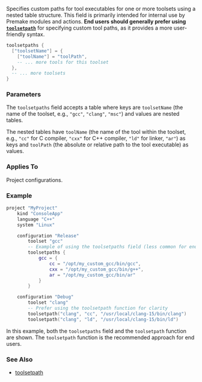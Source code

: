Specifies custom paths for tool executables for one or more toolsets using a nested table structure. This field is primarily intended for internal use by Premake modules and actions. **End users should generally prefer using [`toolsetpath`](toolsetpath.md)** for specifying custom tool paths, as it provides a more user-friendly syntax.

```lua
toolsetpaths {
  ["toolsetName"] = {
    ["toolName"] = "toolPath",
    -- ... more tools for this toolset
  },
  -- ... more toolsets
}
```

### Parameters

The `toolsetpaths` field accepts a table where keys are `toolsetName` (the name of the toolset, e.g., `"gcc"`, `"clang"`, `"msc"`) and values are nested tables.

The nested tables have `toolName` (the name of the tool within the toolset, e.g., `"cc"` for C compiler, `"cxx"` for C++ compiler, `"ld"` for linker, `"ar"`) as keys and `toolPath` (the absolute or relative path to the tool executable) as values.

### Applies To

Project configurations.

### Example

```lua
project "MyProject"
	kind "ConsoleApp"
	language "C++"
	system "Linux"

	configuration "Release"
		toolset "gcc"
		-- Example of using the toolsetpaths field (less common for end users)
		toolsetpaths {
			gcc = {
				cc = "/opt/my_custom_gcc/bin/gcc",
				cxx = "/opt/my_custom_gcc/bin/g++",
				ar = "/opt/my_custom_gcc/bin/ar"
			}
		}

	configuration "Debug"
		toolset "clang"
		-- Prefer using the toolsetpath function for clarity
		toolsetpath("clang", "cc", "/usr/local/clang-15/bin/clang")
		toolsetpath("clang", "ld", "/usr/local/clang-15/bin/ld")
```

In this example, both the `toolsetpaths` field and the `toolsetpath` function are shown. The `toolsetpath` function is the recommended approach for end users.

### See Also ###

* [toolsetpath](toolsetpath.md)
